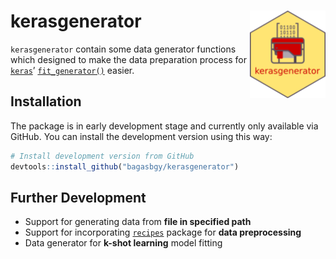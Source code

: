 
<!-- README.md is generated from README.Rmd. Please edit that file -->

# kerasgenerator <img src="man/figures/logo.png" align="right" height=140/>

`kerasgenerator` contain some data generator functions which designed to
make the data preparation process for
[`keras`](https://keras.rstudio.com)’
[`fit_generator()`](https://keras.rstudio.com/reference/fit_generator.html)
easier.

## Installation

The package is in early development stage and currently only available
via GitHub. You can install the development version using this way:

``` r
# Install development version from GitHub
devtools::install_github("bagasbgy/kerasgenerator")
```

## Further Development

  - Support for generating data from **file in specified path**
  - Support for incorporating
    [`recipes`](https://tidymodels.github.io/recipes/) package for
    **data preprocessing**
  - Data generator for **k-shot learning** model fitting
